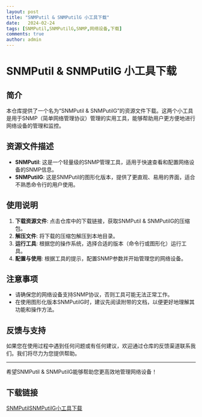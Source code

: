 ```yaml
---
layout: post
title: "SNMPutil & SNMPutilG 小工具下载"
date:   2024-02-24
tags: [SNMPutil,SNMPutilG,SNMP,网络设备,下载]
comments: true
author: admin
---
```

# SNMPutil & SNMPutilG 小工具下载

## 简介
本仓库提供了一个名为“SNMPutil & SNMPutilG”的资源文件下载。这两个小工具是用于SNMP（简单网络管理协议）管理的实用工具，能够帮助用户更方便地进行网络设备的管理和监控。

## 资源文件描述
- **SNMPutil**: 这是一个轻量级的SNMP管理工具，适用于快速查看和配置网络设备的SNMP信息。
- **SNMPutilG**: 这是SNMPutil的图形化版本，提供了更直观、易用的界面，适合不熟悉命令行的用户使用。

## 使用说明
1. **下载资源文件**: 点击仓库中的下载链接，获取SNMPutil & SNMPutilG的压缩包。
2. **解压文件**: 将下载的压缩包解压到本地目录。
3. **运行工具**: 根据您的操作系统，选择合适的版本（命令行或图形化）运行工具。
4. **配置与使用**: 根据工具的提示，配置SNMP参数并开始管理您的网络设备。

## 注意事项
- 请确保您的网络设备支持SNMP协议，否则工具可能无法正常工作。
- 在使用图形化版本SNMPutilG时，建议先阅读附带的文档，以便更好地理解其功能和操作方法。

## 反馈与支持
如果您在使用过程中遇到任何问题或有任何建议，欢迎通过仓库的反馈渠道联系我们。我们将尽力为您提供帮助。

---

希望SNMPutil & SNMPutilG能够帮助您更高效地管理网络设备！

## 下载链接

[SNMPutilSNMPutilG小工具下载](https://pan.quark.cn/s/2ce0683870ca)